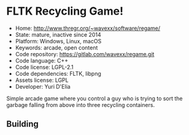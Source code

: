 # FLTK Recycling Game!

- Home: http://www.thregr.org/~wavexx/software/regame/
- State: mature, inactive since 2014
- Platform: Windows, Linux, macOS
- Keywords: arcade, open content
- Code repository: https://gitlab.com/wavexx/regame.git
- Code language: C++
- Code license: LGPL-2.1
- Code dependencies: FLTK, libpng
- Assets license: LGPL
- Developer: Yuri D'Elia

Simple arcade game where you control a guy who is trying to sort the garbage falling from above into three recycling containers.

## Building
